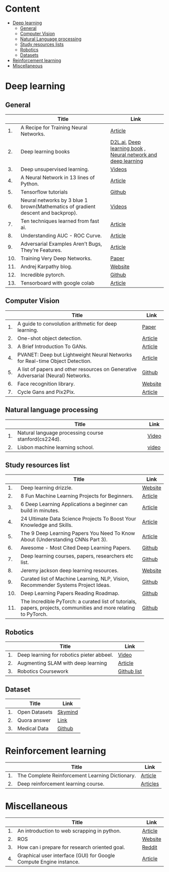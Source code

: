 # Content
- [Deep learning](https://github.com/sanchit2843/Study_resources#Deep-learning) 
  - [General](https://github.com/sanchit2843/Study_resources#General)
  - [Computer Vision](https://github.com/sanchit2843/Study_resources#Computer-Vision)
  - [Natural Language processing](https://github.com/sanchit2843/Study_resources#Natural-Language-processing)
  - [Study resources lists](https://github.com/sanchit2843/Study_resources#Study-resources-lists)
  - [Robotics](https://github.com/sanchit2843/Study_resources#Robotics)
  - [Datasets](https://github.com/sanchit2843/Study_resources#Dataset)
- [Reinforcement learning](https://github.com/sanchit2843/Study_resources#Reinforcement-learning)
- [Miscellaneous](https://github.com/sanchit2843/Study_resources#Miscellaneous)

# Deep learning

## General
||Title|Link|
|---|---|---|
|1.|A Recipe for Training Neural Networks. |[Article](http://karpathy.github.io/2019/04/25/recipe)|
|2.|Deep learning books |[D2L.ai](https://d2l.ai/), [Deep learning book](https://www.deeplearningbook.org/) , [Neural network and deep learning](http://neuralnetworksanddeeplearning.com/index.html)|
|3.|Deep unsupervised learning. |[Videos](https://www.youtube.com/channel/UCf4SX8kAZM_oGcZjMREsU9w/videos)|
|4.|A Neural Network in 13 lines of Python. |[Article](https://iamtrask.github.io/2015/07/27/python-network-part2/)|
|5.| Tensorflow tutorials |[Github](https://github.com/MorvanZhou/Tensorflow-Tutorial)|
|6.|Neural networks by 3 blue 1 brown(Mathematics of gradient descent and backprop). |[Videos](https://www.youtube.com/playlist?list=PLZHQObOWTQDNU6R1_67000Dx_ZCJB-3pi)|
|7.|Ten techniques learned from fast ai. |[Article](https://blog.floydhub.com/ten-techniques-from-fast-ai/)|
|8.|Understanding AUC - ROC Curve. |[Article](https://towardsdatascience.com/understanding-auc-roc-curve-68b2303cc9c5)|
|9.|Adversarial Examples Aren’t Bugs, They’re Features. |[Article](https://medium.com/syncedreview/adversarial-examples-arent-bugs-they-re-features-c4b743975200)|
|10.|Training Very Deep Networks. |[Paper](http://papers.nips.cc/paper/5850-training-very-deep-networks.pdf)|
|11.|Andrej Karpathy blog. |[Website](http://karpathy.github.io/)|
|12.|Incredible pytorch. |[Github](https://github.com/ritchieng/the-incredible-pytorch)|
|13.|Tensorboard with google colab |[Article](https://www.dlology.com/blog/quick-guide-to-run-tensorboard-in-google-colab/)|

## Computer Vision
||Title|Link|
|---|---|---|
|1.|A guide to convolution arithmetic for deep learning. |[Paper](https://arxiv.org/abs/1603.07285)|
|2.|One-shot object detection. |[Article](http://machinethink.net/blog/object-detection/)|
|3.|A Brief Introduction To GANs. |[Article](https://medium.com/sigmoid/a-brief-introduction-to-gans-and-how-to-code-them-2620ee465c30)|
|4.|PVANET: Deep but Lightweight Neural Networks for Real-time Object Detection. |[Article](https://towardsdatascience.com/pvanet-deep-but-lightweight-neural-networks-for-real-time-object-detection-aa9de432512)|
|5.|A list of papers and other resources on Generative Adversarial (Neural) Networks. |[Github](https://github.com/nightrome/really-awesome-gan)|
|6.|Face recognition library. |[Website](https://face-recognition.readthedocs.io/en/latest/face_recognition.html)|
|7.|Cycle Gans and Pix2Pix. |[Article](https://towardsdatascience.com/cyclegans-and-pix2pix-5e6a5f0159c4)|
## Natural language processing
||Title|Link|
|---|---|---|
|1.|Natural language processing course stanford(cs224d). |[Video](https://www.youtube.com/playlist?list=PL3FW7Lu3i5Jsnh1rnUwq_TcylNr7EkRe6)|
|2.|Lisbon machine learning school. |[video](https://www.youtube.com/playlist?list=PLToLj8M4ao-fuRfnzEJCCnvuW2_FeJ73N)|
## Study resources list
||Title|Link|
|---|---|---|
|1.|Deep learning drizzle. |[Website](https://deep-learning-drizzle.github.io/)|
|2.|8 Fun Machine Learning Projects for Beginners. |[Article](https://elitedatascience.com/machine-learning-projects-for-beginners)|
|3.|6 Deep Learning Applications a beginner can build in minutes. |[Article](https://www.analyticsvidhya.com/blog/2017/02/6-deep-learning-applications-beginner-python/)|
|4.|24 Ultimate Data Science Projects To Boost Your Knowledge and Skills. |[Article](https://www.analyticsvidhya.com/blog/2018/05/24-ultimate-data-science-projects-to-boost-your-knowledge-and-skills/)|
|5.|The 9 Deep Learning Papers You Need To Know About (Understanding CNNs Part 3). |[Article](https://adeshpande3.github.io/adeshpande3.github.io/The-9-Deep-Learning-Papers-You-Need-To-Know-About.html)|
|6.|Awesome - Most Cited Deep Learning Papers. |[Github](https://github.com/terryum/awesome-deep-learning-papers)|
|7.|Deep learning courses, papers, researchers etc list. |[Github](https://github.com/ChristosChristofidis/awesome-deep-learning)|
|8.|Jeremy jackson deep learning resources. |[Website](http://www.jeremydjacksonphd.com/category/deep-learning/)|
|9.|Curated list of Machine Learning, NLP, Vision, Recommender Systems Project Ideas. |[Github](https://github.com/NirantK/awesome-project-ideas)|
|10.|Deep Learning Papers Reading Roadmap. |[Github](https://github.com/floodsung/Deep-Learning-Papers-Reading-Roadmap)|
|11.|The Incredible PyTorch: a curated list of tutorials, papers, projects, communities and more relating to PyTorch. |[Github](https://github.com/ritchieng/the-incredible-pytorch)|

## Robotics
||Title|Link|
|---|---|---|
|1.|Deep learning for robotics pieter abbeel. |[Video](https://www.youtube.com/watch?v=SYqV543LWoY)|
|2.|Augmenting SLAM with deep learning|[Article](https://www.therobotreport.com/augmenting-slam-with-deep-learning/)|
|3.|Robotics Coursework|[Github list](https://github.com/mithi/robotics-coursework)|

## Dataset 
||Title|Link|
|---|---|---|
|1.|Open Datasets |[Skymind](https://skymind.ai/wiki/open-datasets)|
|2.|Quora answer |[Link](https://www.quora.com/Where-can-I-find-large-datasets-open-to-the-public)|
|3.|Medical Data |[Github](https://github.com/beamandrew/medical-data)|

# Reinforcement learning
||Title|Link|
|---|---|---|
|1.|The Complete Reinforcement Learning Dictionary. |[Article](https://towardsdatascience.com/the-complete-reinforcement-learning-dictionary-e16230b7d24e)|
|2.|Deep reinforcement learning course. |[Articles](https://simoninithomas.github.io/Deep_reinforcement_learning_Course/#syllabus)|

# Miscellaneous
||Title|Link|
|---|---|---|
|1.|An introduction to web scrapping in python. |[Article](https://medium.com/@shrutikalra251/an-introduction-to-web-scraping-using-python-edb0ccca42f?sk=a666980542c947ef6af72c9c6c5094b7)|
|2.|ROS |[Website](http://www.theconstructsim.com/)|
|3.|How can i prepare for research oriented goal. |[Reddit](https://www.reddit.com/r/MachineLearning/comments/9e3bne/dhow_can_i_prepare_for_a_research_oriented_role/)|
|4.|Graphical user interface (GUI) for Google Compute Engine instance. |[Article](https://medium.com/google-cloud/graphical-user-interface-gui-for-google-compute-engine-instance-78fccda09e5c)|

